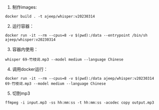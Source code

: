 1. 制作images:

```
docker build . -t ajeep/whisper:v20230314
```

2. 运行容器：

```
docker run -it --rm --cpus=8 -v $(pwd):/data --entrypoint /bin/sh ajeep/whisper:v20230314
```

3. 容器内使用：

```
whisper 69-竹枝词.mp3 --model medium --language Chinese
```

4. 调用docker运行：

```
docker run -it --rm --cpus=8 -v $(pwd):/data ajeep/whisper:v20230314 69-竹枝词.mp3 --model medium --language Chinese

```

5. 切割mp3

```
ffmpeg -i input.mp3 -ss hh:mm:ss -t hh:mm:ss -acodec copy output.mp3
```
